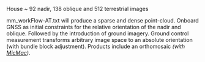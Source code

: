 House ~ 92 nadir, 138 oblique and 512 terrestrial images

mm_workFlow-AT.txt will produce a sparse and dense point-cloud. Onboard GNSS as initial constraints for the relative orientation of the nadir and oblique. Followed by the introduction of ground imagery. Ground control measurement transforms arbitrary image space to an absolute orientation (with bundle block adjustment). Products include an orthomosaic _(with [MicMac](https://github.com/micmacIGN/micmac))_.
